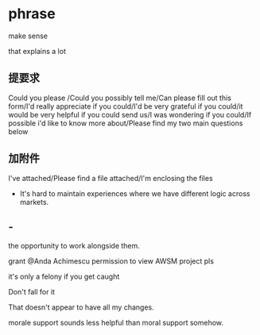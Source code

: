 # phrase

make sense

that explains a lot

## 提要求

Could you please /Could you possibly tell me/Can please fill out this form/I'd really appreciate if you could/I'd be very grateful if you could/it would be very helpful if you could send us/I was wondering if you could/If possible i'd like to know more about/Please find my two main questions below

## 加附件

I've attached/Please find a file attached/I'm enclosing the files

- It's hard to maintain experiences where we have different logic across markets.

## -

the opportunity to work alongside them.

grant @Anda Achimescu permission to view AWSM project pls

it's only a felony if you get caught

Don't fall for it

That doesn't appear to have all my changes.

morale support sounds less helpful than moral support somehow.